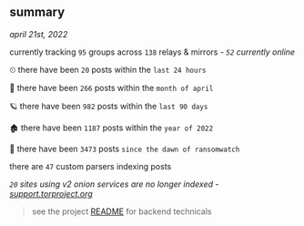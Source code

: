 
## summary
_april 21st, 2022_

currently tracking `95` groups across `138` relays & mirrors - _`52` currently online_

⏲ there have been `20` posts within the `last 24 hours`

🦈 there have been `266` posts within the `month of april`

🪐 there have been `982` posts within the `last 90 days`

🏚 there have been `1187` posts within the `year of 2022`

🦕 there have been `3473` posts `since the dawn of ransomwatch`

there are `47` custom parsers indexing posts

_`20` sites using v2 onion services are no longer indexed - [support.torproject.org](https://support.torproject.org/onionservices/v2-deprecation/)_

> see the project [README](https://github.com/thetanz/ransomwatch#ransomwatch--) for backend technicals
